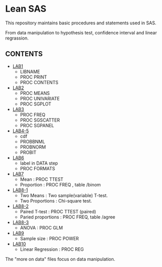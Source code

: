 Lean SAS
========

This repository maintains basic procedures and statements used in SAS. 

From data manipulation to hypothesis test, confidence interval and linear regrassion.

CONTENTS
--------

* [LAB1](LAB1_SAS_DATA+PROC(PRINT_CONTENTS)_LIBNAME.md)
  + LIBNAME
  + PROC PRINT
  + PROC CONTENTS
* [LAB2](LAB2_SAS_PROC(MEANS_UNIVARIATE_SGPLOT).md)
  + PROC MEANS
  + PROC UNIVARIATE
  + PROC SGPLOT
* [LAB3](LAB3_SAS_PROC(FREQ_SGSCATTER_SGPANEL).md)
  + PROC FREQ
  + PROC SGSCATTER
  + PROC SGPANEL
* [LAB4-5](LAB4_5_SAS_PROC(PROBBNML_PROBNORM_PROBIT).md)
  + cdf
  + PROBBNML
  + PROBNORM
  + PROBIT
* [LAB6](LAB6_SAS_DATA(LABEL)+PROC(FORMATS).md)
  + label in DATA step
  + PROC FORMATS
* [LAB7](LAB7_SAS_OneVariable(ParameterInference).md)
  + Mean : PROC TTEST
  + Proportion : PROC FREQ , table /binom
* [LAB8-1](LAB8-1_SAS_TwoIndependetVariables(ParameterInference).md)
  + Two Means : Two sample(variable) T-test. 
  + Two Proportions : Chi-square test.
* [LAB8-2](LAB8-2_SAS_TwoPairedVariables(ParameterInferecne).md)
  + Paired T-test : PROC TTEST (paired)
  + Paried proportions : PROC FREQ, table /agree
* [LAB8-3](LAB8-3_SAS_ANOVA.md)
  + ANOVA : PROC GLM
* [LAB9](LAB9_SAS_SampleSize.md)
  + Sample size : PROC POWER
* [LAB10](LAB10_SAS_LinearRegression.md)
  + Linear Regression : PROC REG


The "more on data" files focus on data manipulation.

